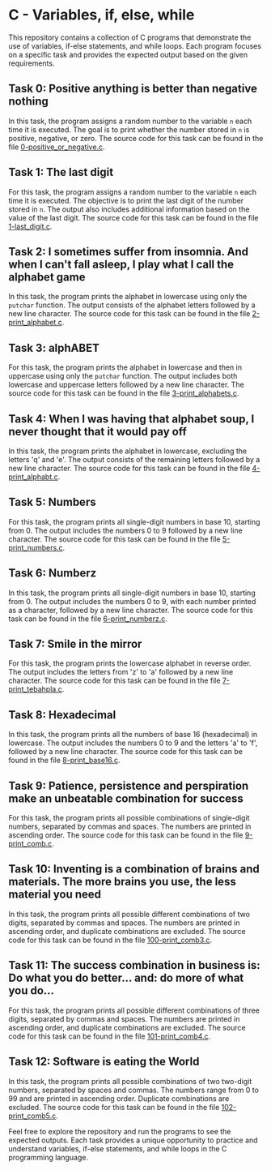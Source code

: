 # C - Variables, if, else, while

This repository contains a collection of C programs that demonstrate the use of variables, if-else statements, and while loops. Each program focuses on a specific task and provides the expected output based on the given requirements.

## Task 0: Positive anything is better than negative nothing

In this task, the program assigns a random number to the variable `n` each time it is executed. The goal is to print whether the number stored in `n` is positive, negative, or zero. The source code for this task can be found in the file [0-positive_or_negative.c](https://github.com/Habib1001-m/alx-low_level_programming/blob/master/0x01-variables_if_else_while/0-positive_or_negative.c).

## Task 1: The last digit

For this task, the program assigns a random number to the variable `n` each time it is executed. The objective is to print the last digit of the number stored in `n`. The output also includes additional information based on the value of the last digit. The source code for this task can be found in the file [1-last_digit.c](https://github.com/Habib1001-m/alx-low_level_programming/blob/master/0x01-variables_if_else_while/1-last_digit.c).

## Task 2: I sometimes suffer from insomnia. And when I can't fall asleep, I play what I call the alphabet game

In this task, the program prints the alphabet in lowercase using only the `putchar` function. The output consists of the alphabet letters followed by a new line character. The source code for this task can be found in the file [2-print_alphabet.c](https://github.com/Habib1001-m/alx-low_level_programming/blob/master/0x01-variables_if_else_while/2-print_alphabet.c).

## Task 3: alphABET

For this task, the program prints the alphabet in lowercase and then in uppercase using only the `putchar` function. The output includes both lowercase and uppercase letters followed by a new line character. The source code for this task can be found in the file [3-print_alphabets.c](https://github.com/Habib1001-m/alx-low_level_programming/blob/master/0x01-variables_if_else_while/3-print_alphabets.c).

## Task 4: When I was having that alphabet soup, I never thought that it would pay off

In this task, the program prints the alphabet in lowercase, excluding the letters 'q' and 'e'. The output consists of the remaining letters followed by a new line character. The source code for this task can be found in the file [4-print_alphabt.c](https://github.com/Habib1001-m/alx-low_level_programming/blob/master/0x01-variables_if_else_while/4-print_alphabt.c).

## Task 5: Numbers

For this task, the program prints all single-digit numbers in base 10, starting from 0. The output includes the numbers 0 to 9 followed by a new line character. The source code for this task can be found in the file [5-print_numbers.c](https://github.com/Habib1001-m/alx-low_level_programming/blob/master/0x01-variables_if_else_while/5-print_numbers.c).

## Task 6: Numberz

In this task, the program prints all single-digit numbers in base 10, starting from 0. The output includes the numbers 0 to 9, with each number printed as a character, followed by a new line character. The source code for this task can be found in the file [6-print_numberz.c](https://github.com/Habib1001-m/alx-low_level_programming/blob/master/0x01-variables_if_else_while/6-print_numberz.c).

## Task 7: Smile in the mirror

For this task, the program prints the lowercase alphabet in reverse order. The output includes the letters from 'z' to 'a' followed by a new line character. The source code for this task can be found in the file [7-print_tebahpla.c](https://github.com/Habib1001-m/alx-low_level_programming/blob/master/0x01-variables_if_else_while/7-print_tebahpla.c).

## Task 8: Hexadecimal

In this task, the program prints all the numbers of base 16 (hexadecimal) in lowercase. The output includes the numbers 0 to 9 and the letters 'a' to 'f', followed by a new line character. The source code for this task can be found in the file [8-print_base16.c](https://github.com/Habib1001-m/alx-low_level_programming/blob/master/0x01-variables_if_else_while/8-print_base16.c).

## Task 9: Patience, persistence and perspiration make an unbeatable combination for success

For this task, the program prints all possible combinations of single-digit numbers, separated by commas and spaces. The numbers are printed in ascending order. The source code for this task can be found in the file [9-print_comb.c](https://github.com/Habib1001-m/alx-low_level_programming/blob/master/0x01-variables_if_else_while/9-print_comb.c).

## Task 10: Inventing is a combination of brains and materials. The more brains you use, the less material you need

In this task, the program prints all possible different combinations of two digits, separated by commas and spaces. The numbers are printed in ascending order, and duplicate combinations are excluded. The source code for this task can be found in the file [100-print_comb3.c](https://github.com/Habib1001-m/alx-low_level_programming/blob/master/0x01-variables_if_else_while/100-print_comb3.c).

## Task 11: The success combination in business is: Do what you do better... and: do more of what you do...

For this task, the program prints all possible different combinations of three digits, separated by commas and spaces. The numbers are printed in ascending order, and duplicate combinations are excluded. The source code for this task can be found in the file [101-print_comb4.c](https://github.com/Habib1001-m/alx-low_level_programming/blob/master/0x01-variables_if_else_while/101-print_comb4.c).

## Task 12: Software is eating the World

In this task, the program prints all possible combinations of two two-digit numbers, separated by spaces and commas. The numbers range from 0 to 99 and are printed in ascending order. Duplicate combinations are excluded. The source code for this task can be found in the file [102-print_comb5.c](https://github.com/Habib1001-m/alx-low_level_programming/blob/master/0x01-variables_if_else_while/102-print_comb5.c).

Feel free to explore the repository and run the programs to see the expected outputs. Each task provides a unique opportunity to practice and understand variables, if-else statements, and while loops in the C programming language.
